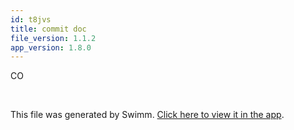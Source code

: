 ```yaml
---
id: t8jvs
title: commit doc
file_version: 1.1.2
app_version: 1.8.0
---
```


CO

<br/>

This file was generated by Swimm. [Click here to view it in the app](https://swimm-web-app.web.app/repos/Z2l0aHViJTNBJTNBTm9hUmVwbyUzQSUzQU5vYW96ZXI=/docs/t8jvs).
